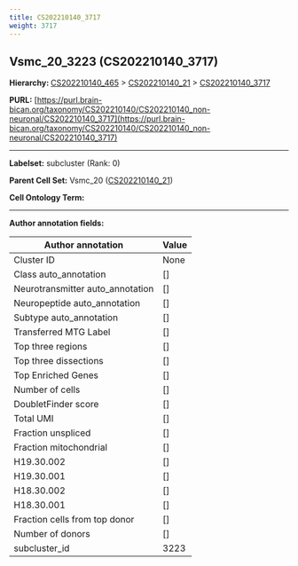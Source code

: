 ```yaml
---
title: CS202210140_3717
weight: 3717
---
```

## Vsmc_20_3223 (CS202210140_3717)
<b>Hierarchy: </b>
[CS202210140_465](../CS202210140_465) >
[CS202210140_21](../CS202210140_21) >
[CS202210140_3717](../CS202210140_3717)

**PURL:** [https://purl.brain-bican.org/taxonomy/CS202210140/CS202210140_non-neuronal/CS202210140_3717](https://purl.brain-bican.org/taxonomy/CS202210140/CS202210140_non-neuronal/CS202210140_3717)

---


**Labelset:** subcluster (Rank: 0)

**Parent Cell Set:** Vsmc_20 ([CS202210140_21](../CS202210140_21))



**Cell Ontology Term:** 

[MARKER GENES.]: #


---

[TRANSFERRED ANNOTATIONS.]: #


[AUTHOR ANNOTATION FIELDS.]: #


**Author annotation fields:**

| Author annotation | Value |
|-------------------|-------|
|Cluster ID|None|
|Class auto_annotation|[]|
|Neurotransmitter auto_annotation|[]|
|Neuropeptide auto_annotation|[]|
|Subtype auto_annotation|[]|
|Transferred MTG Label|[]|
|Top three regions|[]|
|Top three dissections|[]|
|Top Enriched Genes|[]|
|Number of cells|[]|
|DoubletFinder score|[]|
|Total UMI|[]|
|Fraction unspliced|[]|
|Fraction mitochondrial|[]|
|H19.30.002|[]|
|H19.30.001|[]|
|H18.30.002|[]|
|H18.30.001|[]|
|Fraction cells from top donor|[]|
|Number of donors|[]|
|subcluster_id|3223|

